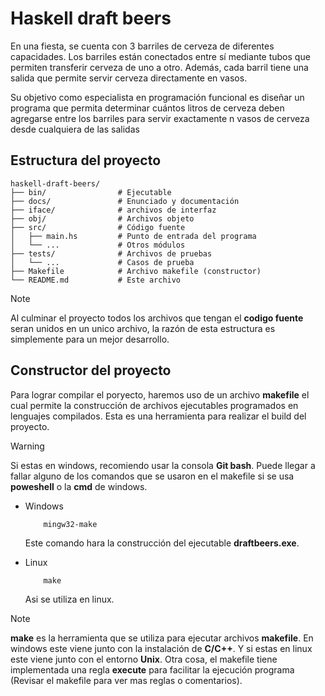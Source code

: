 # Haskell draft beers

En una fiesta, se cuenta con 3 barriles de cerveza de diferentes capacidades. Los barriles están conectados entre
sí mediante tubos que permiten transferir cerveza de uno a otro. Además, cada barril tiene una salida que
permite servir cerveza directamente en vasos.

Su objetivo como especialista en programación funcional es diseñar un programa que permita determinar
cuántos litros de cerveza deben agregarse entre los barriles para servir exactamente n vasos de cerveza desde
cualquiera de las salidas

## Estructura del proyecto
```{html}
haskell-draft-beers/
├── bin/                # Ejecutable
├── docs/               # Enunciado y documentación
├── iface/              # archivos de interfaz
├── obj/                # Archivos objeto
├── src/                # Código fuente
│   ├── main.hs         # Punto de entrada del programa
│   └── ...             # Otros módulos
├── tests/              # Archivos de pruebas
│   └── ...             # Casos de prueba
├── Makefile            # Archivo makefile (constructor)
└── README.md           # Este archivo
```
> [!Note]
> Al culminar el proyecto todos los archivos que tengan el **codigo fuente** seran unidos en un unico archivo, la razón de esta estructura es simplemente para un mejor desarrollo.

## Constructor del proyecto

Para lograr compilar el poryecto, haremos uso de un archivo **makefile** el cual permite la construcción de archivos ejecutables programados en lenguajes compilados. Esta es una herramienta para realizar el build del proyecto.

> [!Warning]
> Si estas en windows, recomiendo usar la consola **Git bash**. Puede llegar a fallar alguno de los comandos que se usaron en el makefile si se usa **poweshell** o la **cmd** de windows.

- Windows
    ```{powershell}
        mingw32-make 
    ```
    Este comando hara la construcción del ejecutable **draftbeers.exe**.

- Linux
    ```{bash}
        make
    ```
    Asi se utiliza en linux.

> [!Note]
> **make** es la herramienta que se utiliza para ejecutar archivos **makefile**. En windows este viene junto con la instalación de **C/C++**. Y si estas en linux este viene junto con el entorno **Unix**. Otra cosa, el makefile tiene implementada una regla **execute** para facilitar la ejecución programa (Revisar el makefile para ver mas reglas o comentarios).

